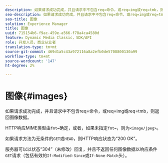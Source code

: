 ```yaml
---
description: 如果请求成功完成，并且请求中不包含req=命令，或req=img或req=tmb，则返回图像数据。
seo-description: 如果请求成功完成，并且请求中不包含req=命令，或req=img或req=tmb，则返回图像数据。
seo-title: 图像
solution: Experience Manager
title: 图像
uuid: 715154b6-f9ac-459e-a566-f78a4ca4580d
feature: Dynamic Media Classic，SDK/API
role: 开发人员，商业从业者
translation-type: tm+mt
source-git-commit: 469d1a5c43a972116a8a2efb0de5708800130a99
workflow-type: tm+mt
source-wordcount: '147'
ht-degree: 2%

---
```



# 图像{#images}

如果请求成功完成，并且请求中不包含req=命令，或req=img或req=tmb，则返回图像数据。

HTTP响应MIME类型由`fmt=`确定，或者，如果未指定`fmt=`，则为`<image/jpeg>`。

如果请求方法为无条件的`GET`或`HEAD`，则HTTP响应状态为“200 OK”。

服务器可以以状态“304”（未修改）回复，并且不返回任何图像数据以响应条件`GET`请求（包括有效的`If-Modified-Since`或`If-None-Match`头）。
